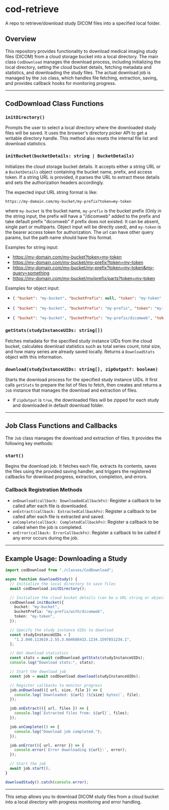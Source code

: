 # cod-retrieve

A repo to retrieve/download study DICOM files into a specified local folder.

## Overview

This repository provides functionality to download medical imaging study files (DICOM) from a cloud storage bucket into a local directory. The main class `CodDownload` manages the download process, including initializing the local directory, setting the cloud bucket details, fetching metadata and statistics, and downloading the study files. The actual download job is managed by the `Job` class, which handles file fetching, extraction, saving, and provides callback hooks for monitoring progress.

---

## CodDownload Class Functions

### `initDirectory()`

Prompts the user to select a local directory where the downloaded study files will be saved. It uses the browser's directory picker API to get a writable directory handle. This method also resets the internal file list and download statistics.

### `initBucket(bucketDetails: string | BucketDetails)`

Initializes the cloud storage bucket details. It accepts either a string URL or a `BucketDetails` object containing the bucket name, prefix, and access token. If a string URL is provided, it parses the URL to extract these details and sets the authorization headers accordingly.

The expected input URL string format is like:

```
https://my-domain.com/my-bucket/my-prefix?token=my-token
```

where `my-bucket` is the bucket name, `my-prefix` is the bucket prefix (Only in the string input, the prefix will have a "/dicomweb" added to the prefix and take default prefix "dicomweb" if prefix does not existed. It can be absent, single part or multiparts. Object input will be directly used), and `my-token` is the bearer access token for authorization. The url can have other query params, but the path name should have this format.

Examples for string input:

- https://my-domain.com/my-bucket?token=my-token
- https://my-domain.com/my-bucket/my-prefix?token=my-token
- https://my-domain.com/my-bucket/my-prefix?token=my-token&my-query=something
- https://my-domain.com/my-bucket/my/prefix/parts?token=my-token

Examples for object input:

- ```json
  { "bucket": "my-bucket", "bucketPrefix": null, "token": "my-token" }
  ```
- ```json
  { "bucket": "my-bucket", "bucketPrefix": "my-prefix", "token": "my-token" }
  ```
- ```json
  { "bucket": "my-bucket", "bucketPrefix": "my-prefix/dicomweb", "token": "my-token" }
  ```

### `getStats(studyInstanceUIDs: string[])`

Fetches metadata for the specified study instance UIDs from the cloud bucket, calculates download statistics such as total series count, total size, and how many series are already saved locally. Returns a `DownloadStats` object with this information.

### `download(studyInstanceUIDs: string[], zipOutput?: boolean)`

Starts the download process for the specified study instance UIDs. It first calls `getStats` to prepare the list of files to fetch, then creates and returns a `Job` instance that manages the download and extraction of files.
- If `zipOutput` is `true`, the downloaded files will be zipped for each study and downloaded in default download folder.

---

## Job Class Functions and Callbacks

The `Job` class manages the download and extraction of files. It provides the following key methods:

### `start()`

Begins the download job. It fetches each file, extracts its contents, saves the files using the provided saving handler, and triggers the registered callbacks for download progress, extraction, completion, and errors.

### Callback Registration Methods

- `onDownload(callback: DownloadedCallbackFn)`: Register a callback to be called after each file is downloaded.
- `onExtract(callback: ExtractedCallbackFn)`: Register a callback to be called after each file is extracted and saved.
- `onComplete(callback: CompletedCallbackFn)`: Register a callback to be called when the job is completed.
- `onError(callback: ErrorCallbackFn)`: Register a callback to be called if any error occurs during the job.

---

## Example Usage: Downloading a Study

```typescript
import codDownload from "./classes/CodDownload";

async function downloadStudy() {
  // Initialize the local directory to save files
  await codDownload.initDirectory();

  // Initialize the cloud bucket details (can be a URL string or object)
  codDownload.initBucket({
    bucket: "my-bucket",
    bucketPrefix: "my-prefix/with/dicomweb",
    token: "my-token",
  });

  // Specify the study instance UIDs to download
  const studyInstanceUIDs = [
    "1.2.840.113619.2.55.3.604688432.1234.1597851234.1",
  ];

  // Get download statistics
  const stats = await codDownload.getStats(studyInstanceUIDs);
  console.log("Download stats:", stats);

  // Start the download job
  const job = await codDownload.download(studyInstanceUIDs);

  // Register callbacks to monitor progress
  job.onDownload(({ url, size, file }) => {
    console.log(`Downloaded: ${url} (${size} bytes)`, file);
  });

  job.onExtract(({ url, files }) => {
    console.log(`Extracted files from: ${url}`, files);
  });

  job.onComplete(() => {
    console.log("Download job completed.");
  });

  job.onError(({ url, error }) => {
    console.error(`Error downloading ${url}:`, error);
  });

  // Start the job
  await job.start();
}

downloadStudy().catch(console.error);
```

---

This setup allows you to download DICOM study files from a cloud bucket into a local directory with progress monitoring and error handling.
